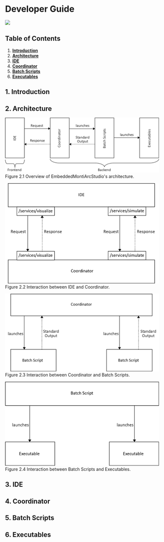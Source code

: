 # Developer Guide
![](https://img.shields.io/badge/Status-Work_In_Progress-blue.svg?longCache=true&style=flat-square)

## Table of Contents
1. [**Introduction**](#1.-introduction)
2. [**Architecture**](#2.-architecture)
3. [**IDE**](#3.-ide)
4. [**Coordinator**](#4.-coordinator)
5. [**Batch Scripts**](#5.-batch-scripts)
6. [**Executables**](#6.-executables)

## 1. Introduction

## 2. Architecture
![](media/images/architecture.png)
Figure 2.1 Overview of EmbeddedMontiArcStudio's architecture.

![](media/images/ide-coordinator.png)
Figure 2.2 Interaction between IDE and Coordinator.

![](media/images/coordinator-batch-scripts.png)
Figure 2.3 Interaction between Coordinator and Batch Scripts.

![](media/images/batch-scripts-executables.png)
Figure 2.4 Interaction between Batch Scripts and Executables.

## 3. IDE

## 4. Coordinator

## 5. Batch Scripts

## 6. Executables
